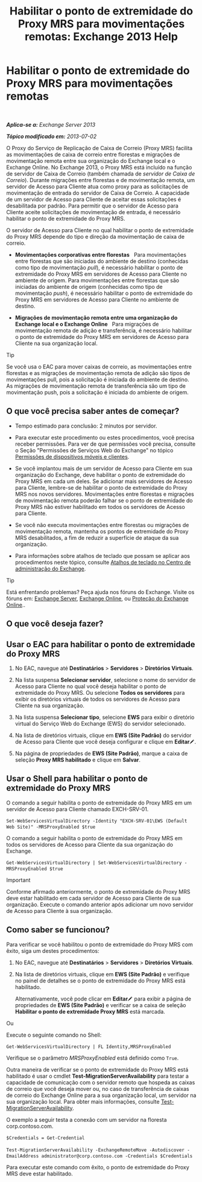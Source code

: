 ﻿---
title: 'Habilitar o ponto de extremidade do Proxy MRS para movimentações remotas: Exchange 2013 Help'
TOCTitle: Habilitar o ponto de extremidade do Proxy MRS para movimentações remotas
ms:assetid: 9840f712-127e-4c2d-bfe5-1b35cdb2a31b
ms:mtpsurl: https://technet.microsoft.com/pt-br/library/Dn155787(v=EXCHG.150)
ms:contentKeyID: 54651977
ms.date: 01/10/2018
mtps_version: v=EXCHG.150
ms.translationtype: HT
---

# Habilitar o ponto de extremidade do Proxy MRS para movimentações remotas

 

_**Aplica-se a:** Exchange Server 2013_

_**Tópico modificado em:** 2013-07-02_

O Proxy do Serviço de Replicação de Caixa de Correio (Proxy MRS) facilita as movimentações de caixa de correio entre florestas e migrações de movimentação remota entre sua organização do Exchange local e o Exchange Online. No Exchange 2013, o Proxy MRS está incluído na função de servidor de Caixa de Correio (também chamada de *servidor de Caixa de Correio*). Durante migrações entre florestas e de movimentação remota, um servidor de Acesso para Cliente atua como proxy para as solicitações de movimentação de entrada do servidor de Caixa de Correio. A capacidade de um servidor de Acesso para Cliente de aceitar essas solicitações é desabilitada por padrão. Para permitir que o servidor de Acesso para Cliente aceite solicitações de movimentação de entrada, é necessário habilitar o ponto de extremidade do Proxy MRS.

O servidor de Acesso para Cliente no qual habilitar o ponto de extremidade do Proxy MRS depende do tipo e direção da movimentação de caixa de correio.

  - **Movimentações corporativas entre florestas**   Para movimentações entre florestas que são iniciadas do ambiente de destino (conhecidas como tipo de movimentação *pull*), é necessário habilitar o ponto de extremidade do Proxy MRS em servidores de Acesso para Cliente no ambiente de origem. Para movimentações entre florestas que são iniciadas do ambiente de origem (conhecidas como tipo de movimentação *push*), é necessário habilitar o ponto de extremidade do Proxy MRS em servidores de Acesso para Cliente no ambiente de destino.

  - **Migrações de movimentação remota entre uma organização do Exchange local e o Exchange Online**   Para migrações de movimentação remota de adição e transferência, é necessário habilitar o ponto de extremidade do Proxy MRS em servidores de Acesso para Cliente na sua organização local.


> [!TIP]
> Se você usa o EAC para mover caixas de correio, as movimentações entre florestas e as migrações de movimentação remota de adição são tipos de movimentações pull, pois a solicitação é iniciada do ambiente de destino. As migrações de movimentação remota de transferência são um tipo de movimentação push, pois a solicitação é iniciada do ambiente de origem.



## O que você precisa saber antes de começar?

  - Tempo estimado para conclusão: 2 minutos por servidor.

  - Para executar este procedimento ou estes procedimentos, você precisa receber permissões. Para ver de que permissões você precisa, consulte o Seção "Permissões de Serviços Web do Exchange" no tópico [Permissões de dispositivos móveis e clientes](clients-and-mobile-devices-permissions-exchange-2013-help.md).

  - Se você implantou mais de um servidor de Acesso para Cliente em sua organização do Exchange, deve habilitar o ponto de extremidade do Proxy MRS em cada um deles. Se adicionar mais servidores de Acesso para Cliente, lembre-se de habilitar o ponto de extremidade do Proxy MRS nos novos servidores. Movimentações entre florestas e migrações de movimentação remota poderão falhar se o ponto de extremidade do Proxy MRS não estiver habilitado em todos os servidores de Acesso para Cliente.

  - Se você não executa movimentações entre florestas ou migrações de movimentação remota, mantenha os pontos de extremidade do Proxy MRS desabilitados, a fim de reduzir a superfície de ataque da sua organização.

  - Para informações sobre atalhos de teclado que possam se aplicar aos procedimentos neste tópico, consulte [Atalhos de teclado no Centro de administração do Exchange](keyboard-shortcuts-in-the-exchange-admin-center-exchange-online-protection-help.md).


> [!TIP]
> Está enfrentando problemas? Peça ajuda nos fóruns do Exchange. Visite os fóruns em: <A href="https://go.microsoft.com/fwlink/p/?linkid=60612">Exchange Server</A>, <A href="https://go.microsoft.com/fwlink/p/?linkid=267542">Exchange Online</A>, ou <A href="https://go.microsoft.com/fwlink/p/?linkid=285351">Proteção do Exchange Online</A>..



## O que você deseja fazer?

## Usar o EAC para habilitar o ponto de extremidade do Proxy MRS

1.  No EAC, navegue até **Destinatários** \> **Servidores** \> **Diretórios Virtuais**.

2.  Na lista suspensa **Selecionar servidor**, selecione o nome do servidor de Acesso para Cliente no qual você deseja habilitar o ponto de extremidade do Proxy MRS. Ou selecione **Todos os servidores** para exibir os diretórios virtuais de todos os servidores de Acesso para Cliente na sua organização.

3.  Na lista suspensa **Selecionar tipo**, selecione **EWS** para exibir o diretório virtual do Serviço Web do Exchange (EWS) do servidor selecionado.

4.  Na lista de diretórios virtuais, clique em **EWS (Site Padrão)** do servidor de Acesso para Cliente que você deseja configurar e clique em **Editar**![Ícone de edição](images/JJ218640.6f53ccb2-1f13-4c02-bea0-30690e6ea71d(EXCHG.150).gif "Ícone de edição").

5.  Na página de propriedades de **EWS (Site Padrão)**, marque a caixa de seleção **Proxy MRS habilitado** e clique em **Salvar**.

## Usar o Shell para habilitar o ponto de extremidade do Proxy MRS

O comando a seguir habilita o ponto de extremidade do Proxy MRS em um servidor de Acesso para Cliente chamado EXCH-SRV-01.

    Set-WebServicesVirtualDirectory -Identity "EXCH-SRV-01\EWS (Default Web Site)" -MRSProxyEnabled $true

O comando a seguir habilita o ponto de extremidade do Proxy MRS em todos os servidores de Acesso para Cliente da sua organização do Exchange.

    Get-WebServicesVirtualDirectory | Set-WebServicesVirtualDirectory -MRSProxyEnabled $true


> [!IMPORTANT]
> Conforme afirmado anteriormente, o ponto de extremidade do Proxy MRS deve estar habilitado em cada servidor de Acesso para Cliente de sua organização. Execute o comando anterior após adicionar um novo servidor de Acesso para Cliente à sua organização.



## Como saber se funcionou?

Para verificar se você habilitou o ponto de extremidade do Proxy MRS com êxito, siga um destes procedimentos:

1.  No EAC, navegue até **Destinatários** \> **Servidores** \> **Diretórios Virtuais**.

2.  Na lista de diretórios virtuais, clique em **EWS (Site Padrão)** e verifique no painel de detalhes se o ponto de extremidade do Proxy MRS está habilitado.
    
    Alternativamente, você pode clicar em **Editar**![Ícone de edição](images/JJ218640.6f53ccb2-1f13-4c02-bea0-30690e6ea71d(EXCHG.150).gif "Ícone de edição") para exibir a página de propriedades de **EWS (Site Padrão)** e verificar se a caixa de seleção **Habilitar o ponto de extremidade Proxy MRS** está marcada.

Ou

Execute o seguinte comando no Shell:

    Get-WebServicesVirtualDirectory | FL Identity,MRSProxyEnabled

Verifique se o parâmetro *MRSProxyEnabled* está definido como `True`.

Outra maneira de verificar se o ponto de extremidade do Proxy MRS está habilitado é usar o cmdlet **Test-MigrationServerAvailability** para testar a capacidade de comunicação com o servidor remoto que hospeda as caixas de correio que você deseja mover ou, no caso de transferência de caixas de correio do Exchange Online para a sua organização local, um servidor na sua organização local. Para obter mais informações, consulte [Test-MigrationServerAvailability](https://technet.microsoft.com/pt-br/library/jj219169\(v=exchg.150\)).

O exemplo a seguir testa a conexão com um servidor na floresta corp.contoso.com.

    $Credentials = Get-Credential

    Test-MigrationServerAvailability -ExchangeRemoteMove -Autodiscover -EmailAddress administrator@corp.contoso.com -Credentials $Credentials

Para executar este comando com êxito, o ponto de extremidade do Proxy MRS deve estar habilitado.

